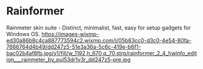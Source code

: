 # Rainformer
Rainmeter skin suite - Distinct, minimalist, fast, easy for setup gadgets for Windows OS.
https://images-wixmp-ed30a86b8c4ca887773594c2.wixmp.com/i/05b83cc0-d3c0-4e54-80fa-7666764d4b49/dd247z5-51e3a36a-5c6c-419e-b6f1-bac02b4af8fb.jpg/v1/fill/w_1192,h_670,q_70,strp/rainformer_2_4_hwinfo_edition___rainmeter_by_pul53dr1v3r_dd247z5-pre.jpg
